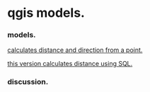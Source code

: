# qgis models.
### models.
[calculates distance and direction from a point.](distDirFromPoint.model3)

[this version calculates distance using SQL.](qgisModelSQL.md)

### discussion.

